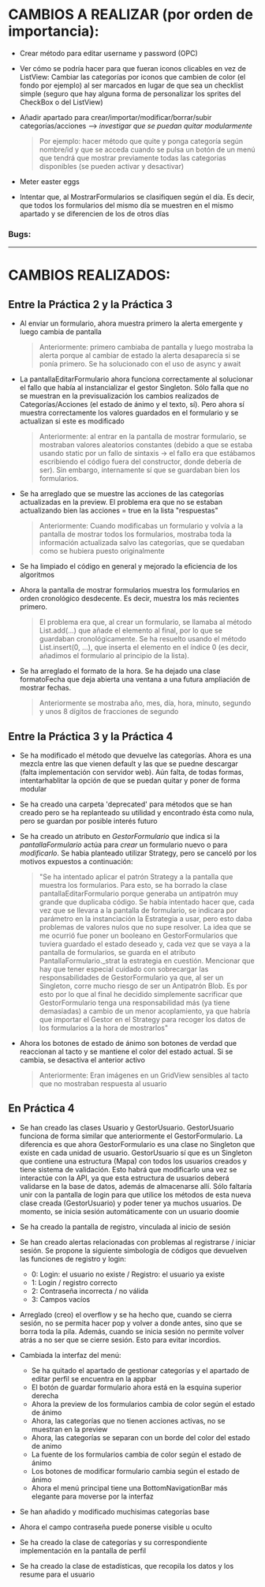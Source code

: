 # CAMBIOS A REALIZAR (por orden de importancia):

- Crear método para editar username y password (OPC)

- Ver cómo se podría hacer para que fueran iconos clicables
en vez de ListView: Cambiar las categorías por iconos que cambien de color (el fondo por ejemplo) 
al ser marcados en lugar de que sea un checklist simple (seguro que hay alguna forma de personalizar los sprites
del CheckBox o del ListView)

- Añadir apartado para crear/importar/modificar/borrar/subir categorías/acciones --> *investigar que se puedan quitar modularmente*
    > Por ejemplo: hacer método que quite y ponga categoría según nombre/id y que se acceda cuando se pulsa un botón
    de un menú que tendrá que mostrar previamente todas las categorias disponibles (se pueden activar y desactivar)

- Meter easter eggs

- Intentar que, al MostrarFormularios se clasifiquen según el día. Es decir, que todos los
formularios del mismo día se muestren en el mismo apartado y se diferencien de los de otros días
  
### Bugs:

-----------------------------------------------

# CAMBIOS REALIZADOS:
## Entre la Práctica 2 y la Práctica 3
- Al enviar un formulario, ahora muestra primero la alerta emergente y luego cambia de pantalla
    > Anteriormente: primero cambiaba de pantalla y luego mostraba la alerta porque al cambiar de estado
    la alerta desaparecía si se ponía primero. Se ha solucionado con el uso de async y await

- La pantallaEditarFormulario ahora funciona correctamente al solucionar el fallo que había al instancializar 
el gestor Singleton. Sólo falla que no se muestran en la previsualización los cambios realizados de 
Categorías/Acciones (el estado de ánimo y el texto, sí). Pero ahora sí muestra correctamente los valores 
guardados en el formulario y se actualizan si este es modificado
    > Anteriormente: al entrar en la pantalla de mostrar formulario, se mostraban valores aleatorios constantes
    (debido a que se estaba usando static por un fallo de sintaxis → el fallo era que estábamos escribiendo el 
    código fuera del constructor, donde debería de ser). Sin embargo, internamente sí que se guardaban bien 
    los formularios.

- Se ha arreglado que se muestre las acciones de las categorías actualizadas en la preview. 
  El problema era que no se estaban actualizando bien las acciones = true en la lista "respuestas"
    > Anteriormente: Cuando modificabas un formulario y volvía a la pantalla de mostrar todos los formularios, 
    mostraba toda la información actualizada salvo las categorías, que se quedaban como se hubiera puesto
    originalmente

- Se ha limpiado el código en general y mejorado la eficiencia de los algoritmos

- Ahora la pantalla de mostrar formularios muestra los formularios en orden cronológico desdecente. Es decir,
muestra los más recientes primero.
    > El problema era que, al crear un formulario, se llamaba al método List.add(...) que añade el elemento al final,
    por lo que se guardaban cronológicamente. Se ha resuelto usando el método List.insert(0, ...), que inserta
    el elemento en el índice 0 (es decir, añadimos el formulario al principio de la lista).

- Se ha arreglado el formato de la hora. Se ha dejado una clase formatoFecha que deja abierta una ventana a una
futura ampliación de mostrar fechas.
    > Anteriormente se mostraba año, mes, día, hora, minuto, segundo y unos 8 dígitos de fracciones de segundo


## Entre la Práctica 3 y la Práctica 4

- Se ha modificado el método que devuelve las categorías. Ahora es una mezcla entre las que vienen default
y las que se puedne descargar (falta implementación con servidor web). 
  Aún falta, de todas formas, intentarhablitar la opción de que se puedan quitar y poner de forma modular

- Se ha creado una carpeta 'deprecated' para métodos que se han creado pero se ha replanteado su utilidad
y encontrado ésta como nula, pero se guardan por posible interés futuro

- Se ha creado un atributo en _GestorFormulario_ que indica si la _pantallaFormulario_ actúa para *crear*
un formulario nuevo o para *modificarlo*. Se habia planteado utilizar Strategy, pero se canceló por los
motivos expuestos a continuación:
    > "Se ha intentado aplicar el patrón Strategy a la pantalla que muestra los formularios. Para esto, se ha 
    borrado la clase pantallaEditarFormulario porque generaba un antipatrón muy grande que duplicaba código.
    Se había intentado hacer que, cada vez que se llevara a la pantalla de formulario, se indicara por
    parámetro en la instanciación la Estrategia a usar, pero esto daba problemas de valores nulos que no 
    supe resolver. La idea que se me ocurrió fue poner un booleano en GestorFormularios que tuviera
    guardado el estado deseado y, cada vez que se vaya a la pantalla de formularios, se guarda en el
    atributo PantallaFormulario._strat la estrategia en cuestión.
    Mencionar que hay que tener especial cuidado con sobrecargar las responsabilidades de GestorFormulario
    ya que, al ser un Singleton, corre mucho riesgo de ser un Antipatrón Blob. Es por esto por lo que
    al final he decidido simplemente sacrificar que GestorFormulario tenga una responsabilidad más 
    (ya tiene demasiadas) a cambio de un menor acoplamiento, ya que habría que importar el Gestor
    en el Strategy para recoger los datos de los formularios a la hora de mostrarlos"

- Ahora los botones de estado de ánimo son botones de verdad que reaccionan al tacto y se mantiene
el color del estado actual. Si se cambia, se desactiva el anterior activo
    > Anteriormente: Eran imágenes en un GridView sensibles al tacto que no mostraban respuesta al usuario

## En Práctica 4

- Se han creado las clases Usuario y GestorUsuario. GestorUsuario funciona de forma similar que
anteriormente el GestorFormulario. La diferencia es que ahora GestorFormulario es una clase no Singleton
que existe en cada unidad de usuario. GestorUsuario sí que es un Singleton que contiene una estructura
(Mapa) con todos los usuarios creados y tiene sistema de validación. Esto habrá que modificarlo una vez
se interactúe con la API, ya que esta estructura de usuarios deberá validarse en la base de datos,
además de almacenarse allí. Sólo faltaría unir con la pantalla de login para que utilice los métodos
de esta nueva clase creada (GestorUsuario) y poder tener ya muchos usuarios.
De momento, se inicia sesión automáticamente con un usuario doomie

- Se ha creado la pantalla de registro, vinculada al inicio de sesión

- Se han creado alertas relacionadas con problemas al registrarse / iniciar sesión. Se propone
la siguiente simbología de códigos que devuelven las funciones de registro y login:
  - 0: Login: el usuario no existe / Registro: el usuario ya existe
  - 1: Login / registro correcto
  - 2: Contraseña incorrecta / no válida
  - 3: Campos vacíos

- Arreglado (creo) el overflow y se ha hecho que, cuando se cierra sesión, no se permita hacer
pop y volver a donde antes, sino que se borra toda la pila. Además, cuando se inicia sesión no permite
volver atrás a no ser que se cierre sesión. Esto para evitar incordios.

- Cambiada la interfaz del menú: 
  - Se ha quitado el apartado de gestionar categorías y el apartado de editar perfil se encuentra en la appbar
  - El botón de guardar formulario ahora está en la esquina superior derecha
  - Ahora la preview de los formularios cambia de color según el estado de ánimo
  - Ahora, las categorías que no tienen acciones activas, no se muestran en la preview
  - Ahora, las categorías se separan con un borde del color del estado de animo
  - La fuente de los formularios cambia de color según el estado de ánimo
  - Los botones de modificar formulario cambia según el estado de ánimo
  - Ahora el menú principal tiene una BottomNavigationBar más elegante para moverse por la interfaz

- Se han añadido y modificado muchisimas categorías base

- Ahora el campo contraseña puede ponerse visible u oculto

- Se ha creado la clase de categorías y su correspondiente implementación en la pantalla de perfil

- Se ha creado la clase de estadísticas, que recopila los datos y los resume para el usuario